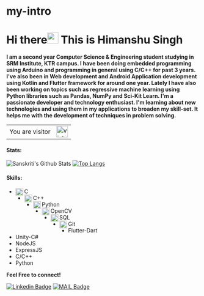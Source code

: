 # my-intro
# Hi there<img src="https://github.com/iamshubhamg/iamshubhamg/blob/master/Assests/Hi.gif" width="29px"> This is Himanshu Singh

**I am a second year Computer Science & Engineering student studying in SRM Institute, KTR campus. I have been doing embedded programming using Arduino and programming in general using C/C++  for past 3 years. I've also been in Web development and Android Application development using Kotlin and Flutter framework for around one year. Lately I have also been working on topics such as regressive machine learning using Python libraries such as Pandas, NumPy and Sci-Kit Learn. I'm a passionate developer and technology enthusiast. I'm learning about new technologies and using them in my applications to broaden my skill-set. It helps me with the development of techniques in problem solving.**

<table>
  <tr>
    <td>You are visitor</td>
    <td><img src="https://profile-counter.glitch.me/sanskritikhare142/count.svg" alt="vistor count" height="30" /></td>
  </tr>
</table>

 #### Stats:
 ![Sanskriti's Github Stats](https://github-readme-stats.vercel.app/api?username=sanskritikhare142&show_icons=true&theme=radical)       [![Top Langs](https://github-readme-stats.vercel.app/api/top-langs/?username=himanshusingh335&theme=radical)](https://github.com/himanshusingh335/my-intro)

#### Skills:
 * <img align="left" alt="C" width="20px" src="https://cdn.iconscout.com/icon/free/png-64/c-programming-569564.png" /> C 
 * <img align="left" alt="C++" width="20px" src="https://sdtimes.com/wp-content/uploads/2018/03/cpppp.png" /> C++
 * <img align="left" alt="Python" width="20px" src="https://cdn.iconscout.com/icon/free/png-64/python-14-569257.png" /> Python
 * <img align="left" alt="OpenCV" width="20px" src="https://banner2.cleanpng.com/20180603/bch/kisspng-opencv-computer-vision-library-c-open-now-5b1390e4692f39.9683021615280089324309.jpg" /> OpenCV
 * <img align="left" alt="SQL" width="20px" src="https://cdn.iconscout.com/icon/free/png-64/mysql-12-556000.png" /> SQL
 * <img align="left" alt="Git" width="20px" src="https://cdn.iconscout.com/icon/free/png-64/social-226-96741.png" /> Git
 * Flutter-Dart
 * Unity-C#
 * NodeJS
 * ExpressJS
 * C/C++
 * Python
 
 **Feel Free to connect!**


[![Linkedin Badge](https://img.shields.io/badge/-LinkedIn-blue?style=flat-square&logo=Linkedin&logoColor=white&link=https://www.linkedin.com/in/himanshu-singh-36bb721a2/)](https://www.linkedin.com/in/himanshu-singh-36bb721a2/)
[![MAIL Badge](https://img.shields.io/badge/-Gmail-c14438?style=flat-square&logo=Gmail&logoColor=white&link=mailto:himanshusingh335)](mailto:himanshusingh335@gmail.com)

